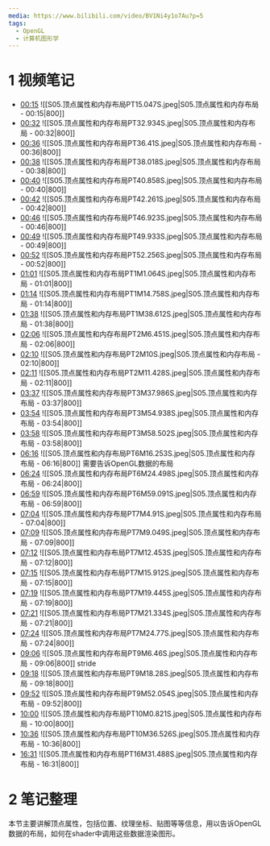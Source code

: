 ```yaml
---
media: https://www.bilibili.com/video/BV1Ni4y1o7Au?p=5
tags:
  - OpenGL
  - 计算机图形学
---
```

# 1 视频笔记
- [00:15](https://www.bilibili.com/video/BV1Ni4y1o7Au?p=5&t=15.047024#t=15.05) ![[S05.顶点属性和内存布局PT15.047S.jpeg|S05.顶点属性和内存布局 - 00:15|800]] 
- [00:32](https://www.bilibili.com/video/BV1Ni4y1o7Au?p=5&t=32.933903#t=32.93) ![[S05.顶点属性和内存布局PT32.934S.jpeg|S05.顶点属性和内存布局 - 00:32|800]] 
- [00:36](https://www.bilibili.com/video/BV1Ni4y1o7Au?p=5&t=36.410315#t=36.41) ![[S05.顶点属性和内存布局PT36.41S.jpeg|S05.顶点属性和内存布局 - 00:36|800]] 
- [00:38](https://www.bilibili.com/video/BV1Ni4y1o7Au?p=5&t=38.01777#t=38.02) ![[S05.顶点属性和内存布局PT38.018S.jpeg|S05.顶点属性和内存布局 - 00:38|800]] 
- [00:40](https://www.bilibili.com/video/BV1Ni4y1o7Au?p=5&t=40.858149#t=40.86) ![[S05.顶点属性和内存布局PT40.858S.jpeg|S05.顶点属性和内存布局 - 00:40|800]] 
- [00:42](https://www.bilibili.com/video/BV1Ni4y1o7Au?p=5&t=42.260631#t=42.26) ![[S05.顶点属性和内存布局PT42.261S.jpeg|S05.顶点属性和内存布局 - 00:42|800]] 
- [00:46](https://www.bilibili.com/video/BV1Ni4y1o7Au?p=5&t=46.922795#t=46.92) ![[S05.顶点属性和内存布局PT46.923S.jpeg|S05.顶点属性和内存布局 - 00:46|800]] 
- [00:49](https://www.bilibili.com/video/BV1Ni4y1o7Au?p=5&t=49.932875#t=49.93) ![[S05.顶点属性和内存布局PT49.933S.jpeg|S05.顶点属性和内存布局 - 00:49|800]] 
- [00:52](https://www.bilibili.com/video/BV1Ni4y1o7Au?p=5&t=52.256108#t=52.26) ![[S05.顶点属性和内存布局PT52.256S.jpeg|S05.顶点属性和内存布局 - 00:52|800]] 
- [01:01](https://www.bilibili.com/video/BV1Ni4y1o7Au?p=5&t=61.063559#t=01:01.06) ![[S05.顶点属性和内存布局PT1M1.064S.jpeg|S05.顶点属性和内存布局 - 01:01|800]] 
- [01:14](https://www.bilibili.com/video/BV1Ni4y1o7Au?p=5&t=74.757547#t=01:14.76) ![[S05.顶点属性和内存布局PT1M14.758S.jpeg|S05.顶点属性和内存布局 - 01:14|800]] 
- [01:38](https://www.bilibili.com/video/BV1Ni4y1o7Au?p=5&t=98.612125#t=01:38.61) ![[S05.顶点属性和内存布局PT1M38.612S.jpeg|S05.顶点属性和内存布局 - 01:38|800]] 
- [02:06](https://www.bilibili.com/video/BV1Ni4y1o7Au?p=5&t=126.451211#t=02:06.45) ![[S05.顶点属性和内存布局PT2M6.451S.jpeg|S05.顶点属性和内存布局 - 02:06|800]] 
- [02:10](https://www.bilibili.com/video/BV1Ni4y1o7Au?p=5&t=130#t=02:10) ![[S05.顶点属性和内存布局PT2M10S.jpeg|S05.顶点属性和内存布局 - 02:10|800]] 
- [02:11](https://www.bilibili.com/video/BV1Ni4y1o7Au?p=5&t=131.427772#t=02:11.43) ![[S05.顶点属性和内存布局PT2M11.428S.jpeg|S05.顶点属性和内存布局 - 02:11|800]] 
- [03:37](https://www.bilibili.com/video/BV1Ni4y1o7Au?p=5&t=217.985508#t=03:37.99) ![[S05.顶点属性和内存布局PT3M37.986S.jpeg|S05.顶点属性和内存布局 - 03:37|800]] 
- [03:54](https://www.bilibili.com/video/BV1Ni4y1o7Au?p=5&t=234.937971#t=03:54.94) ![[S05.顶点属性和内存布局PT3M54.938S.jpeg|S05.顶点属性和内存布局 - 03:54|800]] 
- [03:58](https://www.bilibili.com/video/BV1Ni4y1o7Au?p=5&t=238.501577#t=03:58.50) ![[S05.顶点属性和内存布局PT3M58.502S.jpeg|S05.顶点属性和内存布局 - 03:58|800]] 
- [06:16](https://www.bilibili.com/video/BV1Ni4y1o7Au?p=5&t=376.253068#t=06:16.25) ![[S05.顶点属性和内存布局PT6M16.253S.jpeg|S05.顶点属性和内存布局 - 06:16|800]] 需要告诉OpenGL数据的布局
- [06:24](https://www.bilibili.com/video/BV1Ni4y1o7Au?p=5&t=384.497888#t=06:24.50) ![[S05.顶点属性和内存布局PT6M24.498S.jpeg|S05.顶点属性和内存布局 - 06:24|800]] 
- [06:59](https://www.bilibili.com/video/BV1Ni4y1o7Au?p=5&t=419.090726#t=06:59.09) ![[S05.顶点属性和内存布局PT6M59.091S.jpeg|S05.顶点属性和内存布局 - 06:59|800]] 
- [07:04](https://www.bilibili.com/video/BV1Ni4y1o7Au?p=5&t=424.910374#t=07:04.91) ![[S05.顶点属性和内存布局PT7M4.91S.jpeg|S05.顶点属性和内存布局 - 07:04|800]] 
- [07:09](https://www.bilibili.com/video/BV1Ni4y1o7Au?p=5&t=429.049401#t=07:09.05) ![[S05.顶点属性和内存布局PT7M9.049S.jpeg|S05.顶点属性和内存布局 - 07:09|800]] 
- [07:12](https://www.bilibili.com/video/BV1Ni4y1o7Au?p=5&t=432.453041#t=07:12.45) ![[S05.顶点属性和内存布局PT7M12.453S.jpeg|S05.顶点属性和内存布局 - 07:12|800]] 
- [07:15](https://www.bilibili.com/video/BV1Ni4y1o7Au?p=5&t=435.912103#t=07:15.91) ![[S05.顶点属性和内存布局PT7M15.912S.jpeg|S05.顶点属性和内存布局 - 07:15|800]] 
- [07:19](https://www.bilibili.com/video/BV1Ni4y1o7Au?p=5&t=439.445183#t=07:19.45) ![[S05.顶点属性和内存布局PT7M19.445S.jpeg|S05.顶点属性和内存布局 - 07:19|800]] 
- [07:21](https://www.bilibili.com/video/BV1Ni4y1o7Au?p=5&t=441.334035#t=07:21.33) ![[S05.顶点属性和内存布局PT7M21.334S.jpeg|S05.顶点属性和内存布局 - 07:21|800]] 
- [07:24](https://www.bilibili.com/video/BV1Ni4y1o7Au?p=5&t=444.770116#t=07:24.77) ![[S05.顶点属性和内存布局PT7M24.77S.jpeg|S05.顶点属性和内存布局 - 07:24|800]] 
- [09:06](https://www.bilibili.com/video/BV1Ni4y1o7Au?p=5&t=546.460191#t=09:06.46) ![[S05.顶点属性和内存布局PT9M6.46S.jpeg|S05.顶点属性和内存布局 - 09:06|800]] stride
- [09:18](https://www.bilibili.com/video/BV1Ni4y1o7Au?p=5&t=558.279713#t=09:18.28) ![[S05.顶点属性和内存布局PT9M18.28S.jpeg|S05.顶点属性和内存布局 - 09:18|800]] 
- [09:52](https://www.bilibili.com/video/BV1Ni4y1o7Au?p=5&t=592.053697#t=09:52.05) ![[S05.顶点属性和内存布局PT9M52.054S.jpeg|S05.顶点属性和内存布局 - 09:52|800]] 
- [10:00](https://www.bilibili.com/video/BV1Ni4y1o7Au?p=5&t=600.820697#t=10:00.82) ![[S05.顶点属性和内存布局PT10M0.821S.jpeg|S05.顶点属性和内存布局 - 10:00|800]] 
- [10:36](https://www.bilibili.com/video/BV1Ni4y1o7Au?p=5&t=636.525522#t=10:36.53) ![[S05.顶点属性和内存布局PT10M36.526S.jpeg|S05.顶点属性和内存布局 - 10:36|800]] 
- [16:31](https://www.bilibili.com/video/BV1Ni4y1o7Au?p=5&t=991.487869#t=16:31.49) ![[S05.顶点属性和内存布局PT16M31.488S.jpeg|S05.顶点属性和内存布局 - 16:31|800]] 
# 2 笔记整理
本节主要讲解顶点属性，包括位置、纹理坐标、贴图等等信息，用以告诉OpenGL数据的布局，如何在shader中调用这些数据渲染图形。